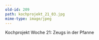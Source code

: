 ```yaml
---
old-id: 209
path: kochprojekt_21_03.jpg
mime-type: image/jpeg
---
```

Kochprojekt Woche 21:
Zeugs in der Pfanne
